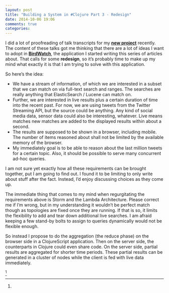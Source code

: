 ```yaml
---
layout: post
title: "Building a System in #Clojure Part 3 - Redesign"
date: 2014-10-06 19:06
comments: true
categories:
---
```

I did a lot of proofreading of talk transcripts for my **[new project](https://github.com/matthiasn/talk-transcripts)** recently. The content of these talks got me thinking that there are a lot of ideas I want to adopt in **[BirdWatch](https://github.com/matthiasn/BirdWatch)**, the application I started writing this series of articles about. That calls for some **redesign**, so it’s probably time to make up my mind what exactly it is that I am trying to solve with this application.

So here’s the idea:
* We have a stream of information, of which we are interested in a subset that we can match on via full-text search and ranges. The searches are really anything that ElasticSearch / Lucene can match on.
* Further, we are interested in live results plus a certain duration of time into the recent past. For now, we are using tweets from the Twitter Streaming API, but the source could be anything. Any kind of social media data, sensor data could also be interesting, whatever. Live means matches new matches are added to the displayed results within about a second.
* The results are supposed to be shown in a browser, including mobile. The number of items reasoned about shall not be limited by the available memory of the browser.
* My immediately goal is to be able to reason about the last million tweets for a certain topic. Also, it should be possible to serve many concurrent ad-hoc queries.

I am not sure yet exactly how all these requirements can be brought together, put I am going to find out. I found it to be limiting to only write about stuff after the fact. Instead, I’d enjoy discussing choices as they come up.

The immediate thing that comes to my mind when regurgitating the requirements above is Storm and the Lambda Architecture. Please correct me if I’m wrong, but in my understanding it wouldn’t be perfect match though as topologies are fixed once they are running. If that is so, it limits the flexibility to add and tear down additional live searches. I am afraid keeping a few stand-by bolts to assign to queries dynamically would not be flexible enough.

So instead I propose to do the aggregation (the reduce phase) on the browser side in a ClojureScript application. Then on the server side, the counterparts in Clojure could even share code. On the server side, partial results are aggregated for shorter time periods. These partial results can be generated in a cluster of nodes while the client is fed with live data immediately.

[^1]

[^1]: 